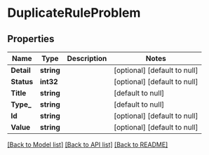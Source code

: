 # DuplicateRuleProblem

## Properties
Name | Type | Description | Notes
------------ | ------------- | ------------- | -------------
**Detail** | **string** |  | [optional] [default to null]
**Status** | **int32** |  | [optional] [default to null]
**Title** | **string** |  | [default to null]
**Type_** | **string** |  | [default to null]
**Id** | **string** |  | [optional] [default to null]
**Value** | **string** |  | [optional] [default to null]

[[Back to Model list]](../README.md#documentation-for-models) [[Back to API list]](../README.md#documentation-for-api-endpoints) [[Back to README]](../README.md)

